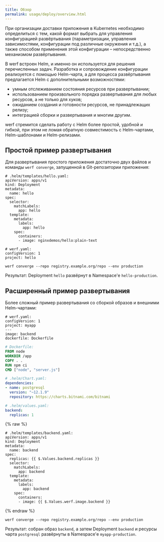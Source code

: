```yaml
---
title: Обзор
permalink: usage/deploy/overview.html
---
```


При организации доставки приложения в Kubernetes необходимо определиться с тем, какой формат выбрать для управления конфигурацией развёртывания (параметризации, управления зависимостями, конфигурации под различные окружения и т.д.), а также способом применения этой конфигурации – непосредственно механизмом развёртывания.

В werf встроен Helm, и именно он используется для решения перечисленных задач. Разработка и сопровождение конфигурации реализуется с помощью Helm-чарта, а для процесса развёртывания предлагается Helm c дополнительными возможностями:

- умным отслеживанием состояния ресурсов при развертывании;
- использованием произвольного порядка развертывания для любых ресурсов, а не только для хуков;
- ожиданием создания и готовности ресурсов, не принадлежащих релизу;
- интеграцией сборки и развертывания и многим другим.

werf стремится сделать работу с Helm более простой, удобной и гибкой, при этом не ломая обратную совместимость с Helm-чартами, Helm-шаблонами и Helm-релизами.

## Простой пример развертывания

Для развертывания простого приложения достаточно двух файлов и команды `werf converge`, запущенной в Git-репозитории приложения:

```
# .helm/templates/hello.yaml:
apiVersion: apps/v1
kind: Deployment
metadata:
  name: hello
spec:
  selector:
    matchLabels:
      app: hello
  template:
    metadata:
      labels:
        app: hello
    spec:
      containers:
      - image: nginxdemos/hello:plain-text
```

```
# werf.yaml:
configVersion: 1
project: hello
```

```shell
werf converge --repo registry.example.org/repo --env production
```

Результат: Deployment `hello` развёрнут в Namespace'е `hello-production`.

## Расширенный пример развертывания

Более сложный пример развертывания со сборкой образов и внешними Helm-чартами:

```
# werf.yaml:
configVersion: 1
project: myapp
---
image: backend
dockerfile: Dockerfile
```

```dockerfile
# Dockerfile:
FROM node
WORKDIR /app
COPY . .
RUN npm ci
CMD ["node", "server.js"]
```

```yaml
# .helm/Chart.yaml:
dependencies:
- name: postgresql
  version: "~12.1.9"
  repository: https://charts.bitnami.com/bitnami
```

```yaml
# .helm/values.yaml:
backend:
  replicas: 1
```

{% raw %}

```
# .helm/templates/backend.yaml:
apiVersion: apps/v1
kind: Deployment
metadata:
  name: backend
spec:
  replicas: {{ $.Values.backend.replicas }}
  selector:
    matchLabels:
      app: backend
  template:
    metadata:
      labels:
        app: backend
    spec:
      containers:
      - image: {{ $.Values.werf.image.backend }}
```

{% endraw %}

```shell
werf converge --repo registry.example.org/repo --env production
```

Результат: собран образ `backend`, а затем Deployment `backend` и ресурсы чарта `postgresql` развёрнуты в Namespace'е `myapp-production`.

